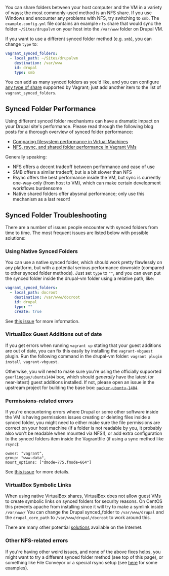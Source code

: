 You can share folders between your host computer and the VM in a variety of ways; the most commonly-used method is an NFS share. If you use Windows and encounter any problems with NFS, try switching to `smb`. The `example.config.yml` file contains an example `nfs` share that would sync the folder `~/Sites/drupalvm` on your host into the `/var/www` folder on Drupal VM.

If you want to use a different synced folder method (e.g. `smb`), you can change `type` to:

```yaml
vagrant_synced_folders:
  - local_path: ~/Sites/drupalvm
    destination: /var/www
    id: drupal
    type: smb
```

You can add as many synced folders as you'd like, and you can configure [any type of share](https://docs.vagrantup.com/v2/synced-folders/index.html) supported by Vagrant; just add another item to the list of `vagrant_synced_folders`.

## Synced Folder Performance

Using different synced folder mechanisms can have a dramatic impact on your Drupal site's performance. Please read through the following blog posts for a thorough overview of synced folder performance:

  - [Comparing filesystem performance in Virtual Machines](http://mitchellh.com/comparing-filesystem-performance-in-virtual-machines)
  - [NFS, rsync, and shared folder performance in Vagrant VMs](http://www.midwesternmac.com/blogs/jeff-geerling/nfs-rsync-and-shared-folder)

Generally speaking:

  - NFS offers a decent tradeoff between performance and ease of use
  - SMB offers a similar tradeoff, but is a bit slower than NFS
  - Rsync offers the best performance inside the VM, but sync is currently one-way-only (from host to VM), which can make certain development workflows burdensome
  - Native shared folders offer abysmal performance; only use this mechanism as a last resort!

## Synced Folder Troubleshooting

There are a number of issues people encounter with synced folders from time to time. The most frequent issues are listed below with possible solutions:

### Using Native Synced Folders

You can use a native synced folder, which should work pretty flawlessly on any platform, but with a potential serious performance downside (compared to other synced folder methods). Just set `type` to `""`, and you can even put the synced folder inside the drupal-vm folder using a relative path, like:

```yaml
vagrant_synced_folders:
  - local_path: docroot
    destination: /var/www/docroot
    id: drupal
    type: ""
    create: true
```

See [this issue](https://github.com/geerlingguy/drupal-vm/issues/67) for more information.

### VirtualBox Guest Additions out of date

If you get errors when running `vagrant up` stating that your guest additions are out of date, you can fix this easily by installing the `vagrant-vbguest` plugin. Run the following command in the drupal-vm folder: `vagrant plugin install vagrant-vbguest`.

Otherwise, you will need to make sure you're using the officially supported `geerlingguy/ubuntu1404` box, which should _generally_ have the latest (or near-latest) guest additions installed. If not, please open an issue in the upstream project for building the base box: [`packer-ubuntu-1404`](https://github.com/geerlingguy/packer-ubuntu-1404).

### Permissions-related errors

If you're encountering errors where Drupal or some other software inside the VM is having permissions issues creating or deleting files inside a synced folder, you might need to either make sure the file permissions are correct on your host machine (if a folder is not readable by you, it probably also won't be readable when mounted via NFS!), or add extra configuration to the synced folders item inside the Vagrantfile (if using a sync method like `rsync`):

```
owner: "vagrant",
group: "www-data",
mount_options: ["dmode=775,fmode=664"]
```

See [this issue](https://github.com/geerlingguy/drupal-vm/issues/66) for more details.

### VirtualBox Symbolic Links

When using native VirtualBox shares, VirtualBox does not allow guest VMs to create symbolic links on synced folders for security reasons. On CentOS this prevents apache from installing since it will try to make a symlink inside `/var/www/` You can change the Drupal synced_folder to `/var/www/drupal` and the `drupal_core_path` to `/var/www/drupal/docroot` to work around this.

There are many other potential [solutions](https://www.google.com/search?q=SharedFoldersEnableSymlinksCreate) available on the Internet.

### Other NFS-related errors

If you're having other weird issues, and none of the above fixes helps, you might want to try a different synced folder method (see top of this page), or something like File Conveyor or a special rsync setup (see [here](http://wolfgangziegler.net/auto-rsync-local-changes-to-remote-server#comments) for some examples).